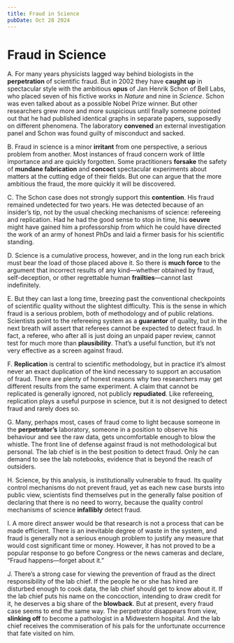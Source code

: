 ```yaml
---
title: Fraud in Science
pubDate: Oct 28 2024
---
```

# Fraud in Science

A. For many years physicists lagged way behind biologists in the **perpetration** of scientific fraud. But in 2002 they have **caught up** in spectacular style with the ambitious **opus** of Jan Henrik Schon of Bell Labs, who placed seven of his fictive works in *Nature* and nine in *Science*. Schon was even talked about as a possible Nobel Prize winner. But other researchers grew more and more suspicious until finally someone pointed out that he had published identical graphs in separate papers, supposedly on different phenomena. The laboratory **convened** an external investigation panel and Schon was found guilty of misconduct and sacked.

B. Fraud in science is a minor **irritant** from one perspective, a serious problem from another. Most instances of fraud concern work of little importance and are quickly forgotten. Some practitioners **forsake** the safety of **mundane fabrication** and **concoct** spectacular experiments about matters at the cutting edge of their fields. But one can argue that the more ambitious the fraud, the more quickly it will be discovered.

C. The Schon case does not strongly support this **contention**. His fraud remained undetected for two years. He was detected because of an insider’s tip, not by the usual checking mechanisms of science: refereeing and replication. Had he had the good sense to stop in time, his **oeuvre** might have gained him a professorship from which he could have directed the work of an army of honest PhDs and laid a firmer basis for his scientific standing.

D. Science is a cumulative process, however, and in the long run each brick must bear the load of those placed above it. So there is **much force** to the argument that incorrect results of any kind—whether obtained by fraud, self-deception, or other regrettable human **frailties**—cannot last indefinitely.

E. But they can last a long time, breezing past the conventional checkpoints of scientific quality without the slightest difficulty. This is the sense in which fraud is a serious problem, both of methodology and of public relations. Scientists point to the refereeing system as a **guarantor** of quality, but in the next breath will assert that referees cannot be expected to detect fraud. In fact, a referee, who after all is just doing an unpaid paper review, cannot test for much more than **plausibility**. That’s a useful function, but it’s not very effective as a screen against fraud.

F. **Replication** is central to scientific methodology, but in practice it’s almost never an exact duplication of the kind necessary to support an accusation of fraud. There are plenty of honest reasons why two researchers may get different results from the same experiment. A claim that cannot be replicated is generally ignored, not publicly **repudiated**. Like refereeing, replication plays a useful purpose in science, but it is not designed to detect fraud and rarely does so.

G. Many, perhaps most, cases of fraud come to light because someone in the **perpetrator’s** laboratory, someone in a position to observe his behaviour and see the raw data, gets uncomfortable enough to blow the whistle. The front line of defense against fraud is not methodological but personal. The lab chief is in the best position to detect fraud. Only he can demand to see the lab notebooks, evidence that is beyond the reach of outsiders.

H. Science, by this analysis, is institutionally vulnerable to fraud. Its quality control mechanisms do not prevent fraud, yet as each new case bursts into public view, scientists find themselves put in the generally false position of declaring that there is no need to worry, because the quality control mechanisms of science **infallibly** detect fraud.

I. A more direct answer would be that research is not a process that can be made efficient. There is an inevitable degree of waste in the system, and fraud is generally not a serious enough problem to justify any measure that would cost significant time or money. However, it has not proved to be a popular response to go before Congress or the news cameras and declare, “Fraud happens—forget about it.”

J. There’s a strong case for viewing the prevention of fraud as the direct responsibility of the lab chief. If the people he or she has hired are disturbed enough to cook data, the lab chief should get to know about it. If the lab chief puts his name on the concoction, intending to draw credit for it, he deserves a big share of the **blowback**. But at present, every fraud case seems to end the same way. The perpetrator disappears from view, **slinking off** to become a pathologist in a Midwestern hospital. And the lab chief receives the commiseration of his pals for the unfortunate occurrence that fate visited on him.